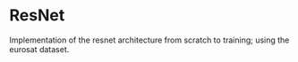 # ResNet
Implementation of the resnet architecture from scratch to training; using the eurosat dataset.
